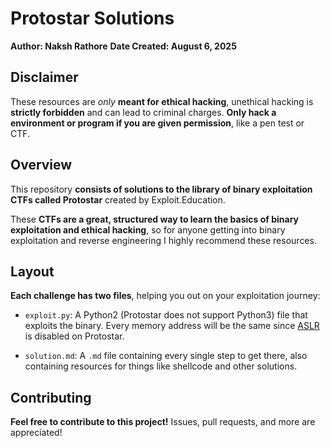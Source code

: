 # Protostar Solutions

**Author: Naksh Rathore**
**Date Created: August 6, 2025**

## Disclaimer

These resources are *only* **meant for ethical hacking**, unethical hacking is **strictly forbidden** and can lead to criminal charges. **Only hack a environment or program if you are given permission**, like a pen test or CTF.

## Overview

This repository **consists of solutions to the library of binary exploitation CTFs called Protostar** created by Exploit.Education.

These **CTFs are a great, structured way to learn the basics of binary exploitation and ethical hacking**, so for anyone getting into binary exploitation and reverse engineering I highly recommend these resources.

## Layout

**Each challenge has two files**, helping you out on your exploitation journey:

* `exploit.py`: A Python2 (Protostar does not support Python3) file that exploits the binary. Every memory address will be the same since [ASLR](https://en.wikipedia.org/wiki/Address_space_layout_randomization) is disabled on Protostar.

* `solution.md`: A `.md` file containing every single step to get there, also containing resources for things like shellcode and other solutions.

## Contributing

**Feel free to contribute to this project!** Issues, pull requests, and more are appreciated!
